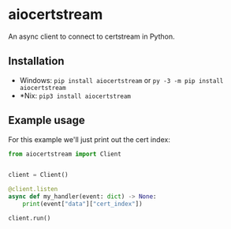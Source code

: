 # aiocertstream

An async client to connect to certstream in Python.

## Installation

- Windows: `pip install aiocertstream` or `py -3 -m pip install aiocertstream`
- *Nix: `pip3 install aiocertstream`

## Example usage

For this example we'll just print out the cert index:

```py
from aiocertstream import Client


client = Client()

@client.listen
async def my_handler(event: dict) -> None:
    print(event["data"]["cert_index"])

client.run()
```
